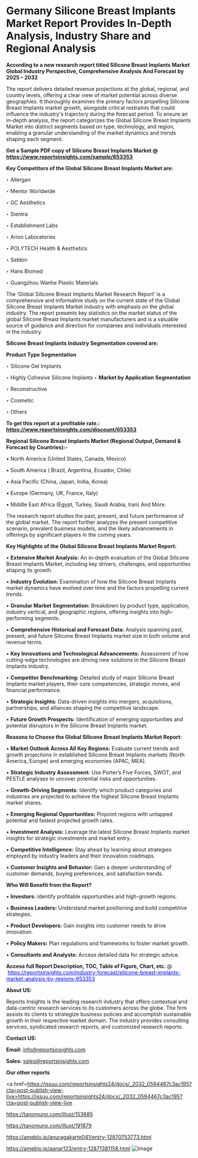# Germany Silicone Breast Implants Market Report Provides In-Depth Analysis, Industry Share and Regional Analysis

<strong>According to a new research report titled Silicone Breast Implants Market Global Industry Perspective, Comprehensive Analysis And Forecast by 2025 – 2032</strong>

The report delivers detailed revenue projections at the global, regional, and country levels, offering a clear view of market potential across diverse geographies. It thoroughly examines the primary factors propelling Silicone Breast Implants market growth, alongside critical restraints that could influence the industry's trajectory during the forecast period. To ensure an in-depth analysis, the report categorizes the Global Silicone Breast Implants Market into distinct segments based on type, technology, and region, enabling a granular understanding of the market dynamics and trends shaping each segment.

<strong>Get a Sample PDF copy of Silicone Breast Implants Market </strong><strong>@<a href=https://www.reportsinsights.com/sample/653353 style=color:#0000ff;> https://www.reportsinsights.com/sample/653353</a></strong></font>

<strong>Key Competitors of the Global Silicone Breast Implants Market are:</strong>

‣ Allergan

‣ Mentor Worldwide

‣ GC Aesthetics

‣ Sientra

‣ Establishment Labs

‣ Arion Laboratories

‣ POLYTECH Health & Aesthetics

‣ Sebbin

‣ Hans Biomed

‣ Guangzhou Wanhe Plastic Materials

The ‘Global Silicone Breast Implants Market Research Report’ is a comprehensive and informative study on the current state of the Global Silicone Breast Implants Market industry with emphasis on the global industry. The report presents key statistics on the market status of the global Silicone Breast Implants market manufacturers and is a valuable source of guidance and direction for companies and individuals interested in the industry.

<strong>Silicone Breast Implants Industry Segmentation covered are:</strong>

<strong>Product Type Segmentation</strong>

‣ Silicone Gel Implants

‣ Highly Cohesive Silicone Implants
‣ 
<strong>Market by Application Segmentation</strong>

‣ Reconstructive

‣ Cosmetic

‣ Others

<strong>To get this report at a profitable rate.: <a href=https://www.reportsinsights.com/discount/653353 style=color:#0000ff;>https://www.reportsinsights.com/discount/653353</a></strong></font>

<strong>Regional Silicone Breast Implants Market (Regional Output, Demand &amp; Forecast by Countries):-</strong>

• North America (United States, Canada, Mexico)

• South America ( Brazil, Argentina, Ecuador, Chile)

• Asia Pacific (China, Japan, India, Korea)

• Europe (Germany, UK, France, Italy)

• Middle East Africa (Egypt, Turkey, Saudi Arabia, Iran) And More.

The research report studies the past, present, and future performance of the global market. The report further analyzes the present competitive scenario, prevalent business models, and the likely advancements in offerings by significant players in the coming years.

<strong>Key Highlights of the Global Silicone Breast Implants Market Report:</strong>

• <strong>Extensive Market Analysis:</strong> An in-depth evaluation of the Global Silicone Breast Implants Market, including key drivers, challenges, and opportunities shaping its growth.

• <strong>Industry Evolution:</strong> Examination of how the Silicone Breast Implants market dynamics have evolved over time and the factors propelling current trends.

• <strong>Granular Market Segmentation:</strong> Breakdown by product type, application, industry vertical, and geographic regions, offering insights into high-performing segments.

• <strong>Comprehensive Historical and Forecast Data:</strong> Analysis spanning past, present, and future Silicone Breast Implants market size in both volume and revenue terms.

• <strong>Key Innovations and Technological Advancements:</strong> Assessment of how cutting-edge technologies are driving new solutions in the Silicone Breast Implants industry.

• <strong>Competitor Benchmarking:</strong> Detailed study of major Silicone Breast Implants market players, their core competencies, strategic moves, and financial performance.

• <strong>Strategic Insights:</strong> Data-driven insights into mergers, acquisitions, partnerships, and alliances shaping the competitive landscape.

• <strong>Future Growth Prospects:</strong> Identification of emerging opportunities and potential disruptors in the Silicone Breast Implants market.

<strong>Reasons to Choose the Global Silicone Breast Implants Market Report:</strong>

• <strong>Market Outlook Across All Key Regions:</strong> Evaluate current trends and growth projections in established Silicone Breast Implants markets (North America, Europe) and emerging economies (APAC, MEA).

• <strong>Strategic Industry Assessment:</strong> Use Porter’s Five Forces, SWOT, and PESTLE analyses to uncover potential risks and opportunities.

• <strong>Growth-Driving Segments:</strong> Identify which product categories and industries are projected to achieve the highest Silicone Breast Implants market shares.

• <strong>Emerging Regional Opportunities:</strong> Pinpoint regions with untapped potential and fastest projected growth rates.

• <strong>Investment Analysis:</strong> Leverage the latest Silicone Breast Implants market insights for strategic investments and market entry.

• <strong>Competitive Intelligence:</strong> Stay ahead by learning about strategies employed by industry leaders and their innovation roadmaps.

• <strong>Customer Insights and Behavior:</strong> Gain a deeper understanding of customer demands, buying preferences, and satisfaction trends.

<strong>Who Will Benefit from the Report?</strong>

• <strong>Investors:</strong> Identify profitable opportunities and high-growth regions.

• <strong>Business Leaders:</strong> Understand market positioning and build competitive strategies.

• <strong>Product Developers:</strong> Gain insights into customer needs to drive innovation.

• <strong>Policy Makers:</strong> Plan regulations and frameworks to foster market growth.

• <strong>Consultants and Analysts:</strong> Access detailed data for strategic advice.
</ul>
<strong>Access full Report Description, TOC, Table of Figure, Chart, etc. </strong>@  <a href=https://reportsinsights.com/industry-forecast/silicone-breast-implants-market-analysis-by-regions-653353 style=color:#0000ff;>https://reportsinsights.com/industry-forecast/silicone-breast-implants-market-analysis-by-regions-653353</a></font>

<strong><strong>About US</strong>:</strong>

Reports Insights is the leading research industry that offers contextual and data-centric research services to its customers across the globe. The firm assists its clients to strategize business policies and accomplish sustainable growth in their respective market domain. The industry provides consulting services, syndicated research reports, and customized research reports.

<strong>Contact US:</strong>

<p class=""""><b>Email:</b> <a href=mailto:info@reportsinsights.com>info@reportsinsights.com</a></p>
<p class=""""><b>Sales:</b> <a href=mailto:sales@reportsinsights.com>sales@reportsinsights.com</a></p>

<strong>Our other reports</strong>

<a href=https://issuu.com/reportsinsights24/docs/_2032_0594467c3ac195?cta=post-publish-view-live>https://issuu.com/reportsinsights24/docs/_2032_0594467c3ac195?cta=post-publish-view-live</a>

<a href=https://tanomuno.com/illust/153685>https://tanomuno.com/illust/153685</a>

<a href=https://tanomuno.com/illust/191879>https://tanomuno.com/illust/191879</a>

<a href=https://ameblo.jp/anuragakarte041/entry-12870753773.html>https://ameblo.jp/anuragakarte041/entry-12870753773.html</a>

<a href=https://ameblo.jp/aanar123/entry-12871381158.html>https://ameblo.jp/aanar123/entry-12871381158.html</a>
![image](https://github.com/user-attachments/assets/10fc6fbb-5d4a-4759-807f-ece9eb2c36b2)

